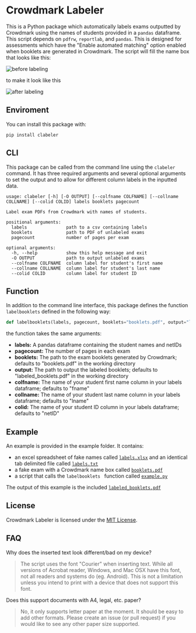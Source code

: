 # Crowdmark Labeler

This is a Python package which automatically labels exams outputted by Crowdmark using the names of students provided in a `pandas` dataframe. This script depends on `pdfrw`, `reportlab`, and `pandas`. This is designed for assessments which have the "Enable automated matching" option enabled when booklets are generated in Crowdmark. The script will fill the name box that looks like this:

![before labeling](https://raw.githubusercontent.com/mwt/crowdmark-labeler/master/assets/before.png)

to make it look like this

![after labeling](https://raw.githubusercontent.com/mwt/crowdmark-labeler/master/assets/after.png)

## Enviroment
You can install this package with:
```
pip install clabeler
```

## CLI

This package can be called from the command line using the `clabeler` command. It has three required arguments and several optional arguments to set the output and to allow for different column labels in the inputted data.

```
usage: clabeler [-h] [-O OUTPUT] [--colfname COLFNAME] [--collname COLLNAME] [--colid COLID] labels booklets pagecount

Label exam PDFs from Crowdmark with names of students.

positional arguments:
  labels               path to a csv containing labels
  booklets             path to PDF of unlabeled exams
  pagecount            number of pages per exam

optional arguments:
  -h, --help           show this help message and exit
  -O OUTPUT            path to output unlabeled exams
  --colfname COLFNAME  column label for student's first name
  --collname COLLNAME  column label for student's last name
  --colid COLID        column label for student ID
```

## Function

In addition to the command line interface, this package defines the function `labelbooklets` defined in the following way:
```python
def labelbooklets(labels, pagecount, booklets="booklets.pdf", output="labeled_booklets.pdf", colfname="fname", collname="lname", colid="netID"):
```
the function takes the same arguments:

* **labels:** A pandas dataframe containing the student names and netIDs
* **pagecount:** The number of pages in each exam
* **booklets:** The path to the exam booklets generated by Crowdmark; defaults to "booklets.pdf" in the working directory
* **output:** The path to output the labeled booklets; defaults to "labeled_booklets.pdf" in the working directory
* **colfname:** The name of your student first name column in your labels dataframe; defaults to "fname"
* **collname:** The name of your student last name column in your labels dataframe; defaults to "lname"
* **colid:** The name of your student ID column in your labels dataframe; defaults to "netID"

## Example
An example is provided in the example folder. It contains:

* an excel spreadsheet of fake names called [`labels.xlsx`](example/labels.xlsx) and an identical tab delimited file called [`labels.txt`](example/labels.txt)
* a fake exam with a Crowdmark name box called [`booklets.pdf`](example/booklets.pdf)
* a script that calls the `labelbooklets ` function called [`example.py`](example/example.py)

The output of this example is the included [`labeled_booklets.pdf`](example/labeled_booklets.pdf)

## License

Crowdmark Labeler is licensed under the [MIT License](LICENSE).

## FAQ

Why does the inserted text look different/bad on my device?
> The script uses the font "Courier" when inserting text. While all versions of Acrobat reader, Windows, and Mac OSX have this font, not all readers and systems do (eg. Android). This is not a limitation unless you intend to print with a device that does not support this font.

Does this support documents with A4, legal, etc. paper?
> No, it only supports letter paper at the moment. It should be easy to add other formats. Please create an issue (or pull request) if you would like to see any other paper size supported.
